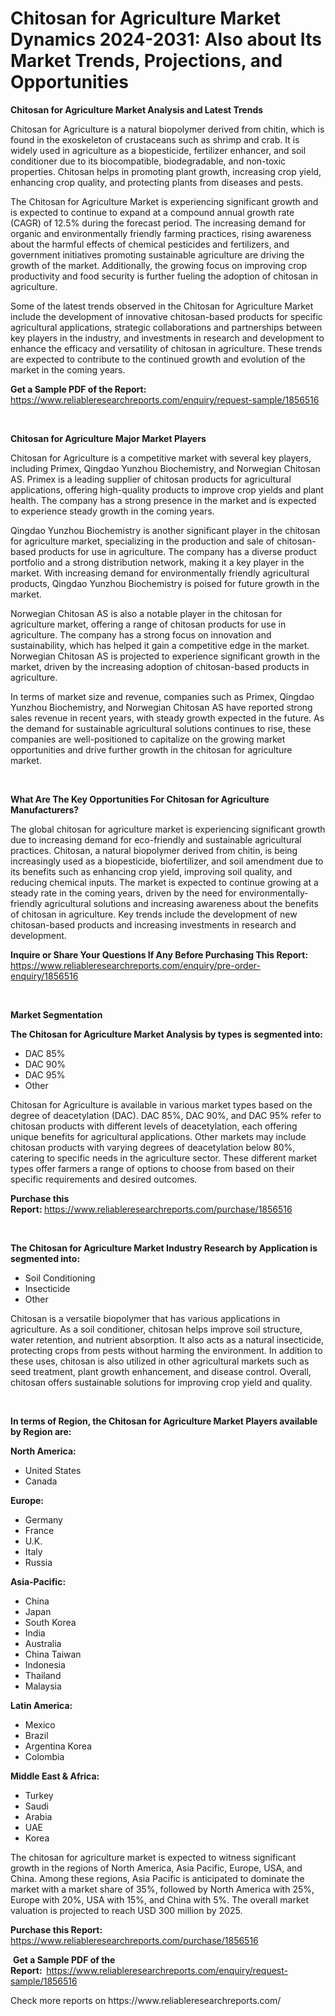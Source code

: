 <p><h1>Chitosan for Agriculture Market Dynamics 2024-2031: Also about Its Market Trends, Projections, and Opportunities</h1></p><p><strong>Chitosan for Agriculture Market Analysis and Latest Trends</strong></p>
<p><p>Chitosan for Agriculture is a natural biopolymer derived from chitin, which is found in the exoskeleton of crustaceans such as shrimp and crab. It is widely used in agriculture as a biopesticide, fertilizer enhancer, and soil conditioner due to its biocompatible, biodegradable, and non-toxic properties. Chitosan helps in promoting plant growth, increasing crop yield, enhancing crop quality, and protecting plants from diseases and pests.</p><p>The Chitosan for Agriculture Market is experiencing significant growth and is expected to continue to expand at a compound annual growth rate (CAGR) of 12.5% during the forecast period. The increasing demand for organic and environmentally friendly farming practices, rising awareness about the harmful effects of chemical pesticides and fertilizers, and government initiatives promoting sustainable agriculture are driving the growth of the market. Additionally, the growing focus on improving crop productivity and food security is further fueling the adoption of chitosan in agriculture.</p><p>Some of the latest trends observed in the Chitosan for Agriculture Market include the development of innovative chitosan-based products for specific agricultural applications, strategic collaborations and partnerships between key players in the industry, and investments in research and development to enhance the efficacy and versatility of chitosan in agriculture. These trends are expected to contribute to the continued growth and evolution of the market in the coming years.</p></p>
<p><strong>Get a Sample PDF of the Report:&nbsp;</strong> <a href="https://www.reliableresearchreports.com/enquiry/request-sample/1856516">https://www.reliableresearchreports.com/enquiry/request-sample/1856516</a></p>
<p>&nbsp;</p>
<p><strong>Chitosan for Agriculture Major Market Players</strong></p>
<p><p>Chitosan for Agriculture is a competitive market with several key players, including Primex, Qingdao Yunzhou Biochemistry, and Norwegian Chitosan AS. Primex is a leading supplier of chitosan products for agricultural applications, offering high-quality products to improve crop yields and plant health. The company has a strong presence in the market and is expected to experience steady growth in the coming years.</p><p>Qingdao Yunzhou Biochemistry is another significant player in the chitosan for agriculture market, specializing in the production and sale of chitosan-based products for use in agriculture. The company has a diverse product portfolio and a strong distribution network, making it a key player in the market. With increasing demand for environmentally friendly agricultural products, Qingdao Yunzhou Biochemistry is poised for future growth in the market.</p><p>Norwegian Chitosan AS is also a notable player in the chitosan for agriculture market, offering a range of chitosan products for use in agriculture. The company has a strong focus on innovation and sustainability, which has helped it gain a competitive edge in the market. Norwegian Chitosan AS is projected to experience significant growth in the market, driven by the increasing adoption of chitosan-based products in agriculture.</p><p>In terms of market size and revenue, companies such as Primex, Qingdao Yunzhou Biochemistry, and Norwegian Chitosan AS have reported strong sales revenue in recent years, with steady growth expected in the future. As the demand for sustainable agricultural solutions continues to rise, these companies are well-positioned to capitalize on the growing market opportunities and drive further growth in the chitosan for agriculture market.</p></p>
<p>&nbsp;</p>
<p><strong>What Are The Key Opportunities For Chitosan for Agriculture Manufacturers?</strong></p>
<p><p>The global chitosan for agriculture market is experiencing significant growth due to increasing demand for eco-friendly and sustainable agricultural practices. Chitosan, a natural biopolymer derived from chitin, is being increasingly used as a biopesticide, biofertilizer, and soil amendment due to its benefits such as enhancing crop yield, improving soil quality, and reducing chemical inputs. The market is expected to continue growing at a steady rate in the coming years, driven by the need for environmentally-friendly agricultural solutions and increasing awareness about the benefits of chitosan in agriculture. Key trends include the development of new chitosan-based products and increasing investments in research and development.</p></p>
<p><strong>Inquire or Share Your Questions If Any Before Purchasing This Report:</strong> <a href="https://www.reliableresearchreports.com/enquiry/pre-order-enquiry/1856516">https://www.reliableresearchreports.com/enquiry/pre-order-enquiry/1856516</a></p>
<p>&nbsp;</p>
<p><strong>Market Segmentation</strong></p>
<p><strong>The Chitosan for Agriculture Market Analysis by types is segmented into:</strong></p>
<p><ul><li>DAC 85%</li><li>DAC 90%</li><li>DAC 95%</li><li>Other</li></ul></p>
<p><p>Chitosan for Agriculture is available in various market types based on the degree of deacetylation (DAC). DAC 85%, DAC 90%, and DAC 95% refer to chitosan products with different levels of deacetylation, each offering unique benefits for agricultural applications. Other markets may include chitosan products with varying degrees of deacetylation below 80%, catering to specific needs in the agriculture sector. These different market types offer farmers a range of options to choose from based on their specific requirements and desired outcomes.</p></p>
<p><strong>Purchase this Report:&nbsp;</strong><a href="https://www.reliableresearchreports.com/purchase/1856516">https://www.reliableresearchreports.com/purchase/1856516</a></p>
<p>&nbsp;</p>
<p><strong>The Chitosan for Agriculture Market Industry Research by Application is segmented into:</strong></p>
<p><ul><li>Soil Conditioning</li><li>Insecticide</li><li>Other</li></ul></p>
<p><p>Chitosan is a versatile biopolymer that has various applications in agriculture. As a soil conditioner, chitosan helps improve soil structure, water retention, and nutrient absorption. It also acts as a natural insecticide, protecting crops from pests without harming the environment. In addition to these uses, chitosan is also utilized in other agricultural markets such as seed treatment, plant growth enhancement, and disease control. Overall, chitosan offers sustainable solutions for improving crop yield and quality.</p></p>
<p>&nbsp;</p>
<p><strong>In terms of Region, the Chitosan for Agriculture Market Players available by Region are:</strong></p>
<p>
    <p> <strong> North America: </strong>
        <ul>
            <li>United States</li>
            <li>Canada</li>
        </ul>
        </p> 
    <p> <strong> Europe: </strong>
        <ul>
            <li>Germany</li>
            <li>France</li>
            <li>U.K.</li>
            <li>Italy</li>
            <li>Russia</li>
        </ul>
        </p> 
    <p> <strong> Asia-Pacific: </strong>
        <ul>
            <li>China</li>
            <li>Japan</li>
            <li>South Korea</li>
            <li>India</li>
            <li>Australia</li>
            <li>China Taiwan</li>
            <li>Indonesia</li>
            <li>Thailand</li>
            <li>Malaysia</li>
        </ul>
        </p> 
    <p> <strong> Latin America: </strong>
        <ul>
            <li>Mexico</li>
            <li>Brazil</li>
            <li>Argentina Korea</li>
            <li>Colombia</li>
        </ul>
        </p> 
    <p> <strong> Middle East & Africa: </strong>
        <ul>
            <li>Turkey</li>
            <li>Saudi</li>
            <li>Arabia</li>
            <li>UAE</li>
            <li>Korea</li>
        </ul>
    </p>
    </p>
<p><p>The chitosan for agriculture market is expected to witness significant growth in the regions of North America, Asia Pacific, Europe, USA, and China. Among these regions, Asia Pacific is anticipated to dominate the market with a market share of 35%, followed by North America with 25%, Europe with 20%, USA with 15%, and China with 5%. The overall market valuation is projected to reach USD 300 million by 2025.</p></p>
<p><strong>Purchase this Report: </strong><a href="https://www.reliableresearchreports.com/purchase/1856516">https://www.reliableresearchreports.com/purchase/1856516</a></p>
<p>&nbsp;<strong>Get a Sample PDF of the Report:&nbsp;&nbsp;</strong><a href="https://www.reliableresearchreports.com/enquiry/request-sample/1856516">https://www.reliableresearchreports.com/enquiry/request-sample/1856516</a></p>
<p><strong></strong></p>
<p>Check more reports on https://www.reliableresearchreports.com/</p>